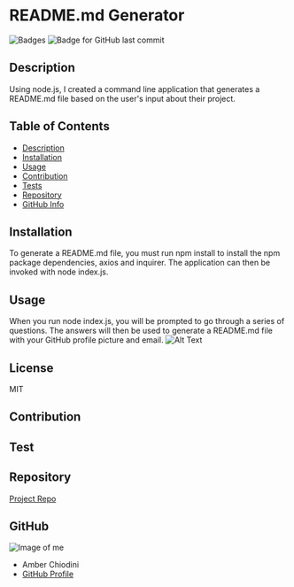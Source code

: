 # **README.md Generator**

  ![Badges](https://img.shields.io/github/languages/top/amberchiodini/readme-generator?style=flat&logo=appveyor) ![Badge for GitHub last commit](https://img.shields.io/github/last-commit/amberchiodini/readme-generator?style=flat&logo=appveyor)

  ## Description 

  Using node.js, I created a command line application that generates a README.md file based on the user's input about their project. 

  ## Table of Contents 

  - [Description](#Description)
  - [Installation](#Installation)
  - [Usage](#Usage)
  - [Contribution](#Contribution)
  - [Tests](#Test)
  - [Repository](#Repository)
  - [GitHub Info](#GitHub)

  ## Installation
  
  To generate a README.md file, you must run npm install to install the npm package dependencies, axios and inquirer. The application can then be invoked with node index.js. 

  ## Usage 

  When you run node index.js, you will be prompted to go through a series of questions. The answers will then be used to generate a README.md file with your GitHub profile picture and email. 
  ![Alt Text](https://user-images.githubusercontent.com/69092983/101120183-99758a00-35b2-11eb-8891-1f445bc3c474.gif)
  
  ## License 
  
  MIT

  ## Contribution

  

  ## Test 

  

  ## Repository 

  [Project Repo](readme-generator)

  ## GitHub
  
  ![Image of me](https://avatars1.githubusercontent.com/u/69092983?v=4)
  - Amber Chiodini
  - [GitHub Profile](https://github.com/amberchiodini)
